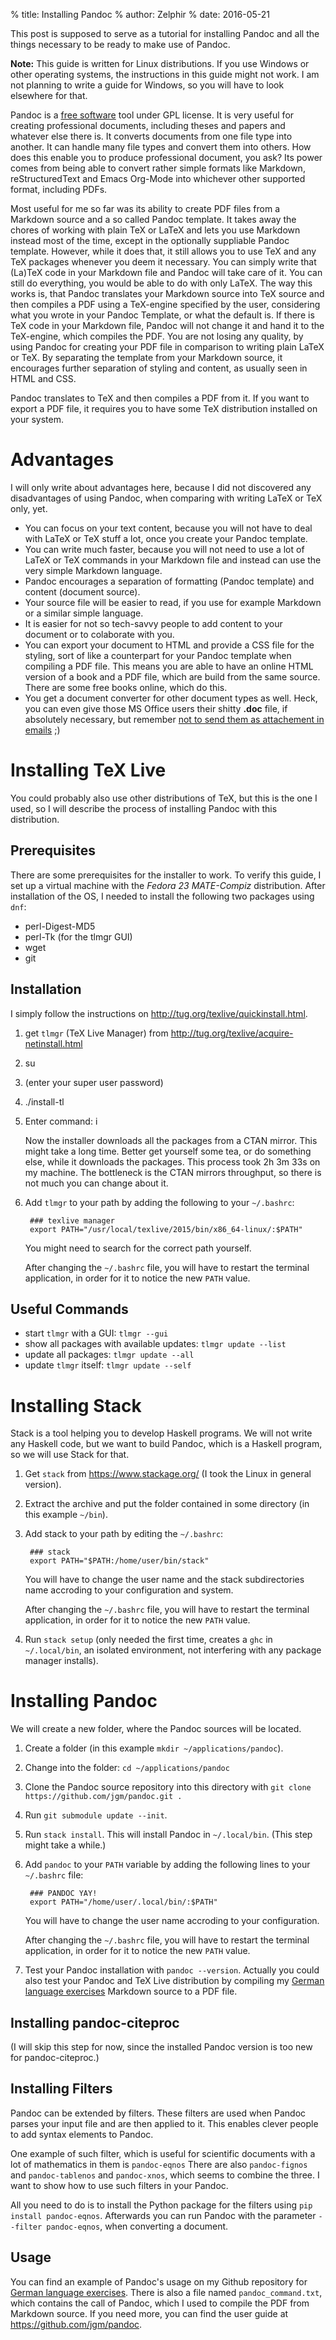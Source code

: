 % title: Installing Pandoc
% author: Zelphir
% date: 2016-05-21

This post is supposed to serve as a tutorial for installing Pandoc and all the things necessary to be ready to make use of Pandoc.

**Note:** This guide is written for Linux distributions. If you use Windows or other operating systems, the instructions in this guide might not work. I am not planning to write a guide for Windows, so you will have to look elsewhere for that.

Pandoc is a [free software](https://en.wikipedia.org/wiki/Free_software) tool under GPL license. It is very useful for creating professional documents, including theses and papers and whatever else there is. It converts documents from one file type into another. It can handle many file types and convert them into others. How does this enable you to produce professional document, you ask? Its power comes from being able to convert rather simple formats like Markdown, reStructuredText and Emacs Org-Mode into whichever other supported format, including PDFs.

Most useful for me so far was its ability to create PDF files from a Markdown source and a so called Pandoc template. It takes away the chores of working with plain TeX or LaTeX and lets you use Markdown instead most of the time, except in the optionally suppliable Pandoc template. However, while it does that, it still allows you to use TeX and any TeX packages whenever you deem it necessary. You can simply write that (La)TeX code in your Markdown file and Pandoc will take care of it. You can still do everything, you would be able to do with only LaTeX. The way this works is, that Pandoc translates your Markdown source into TeX source and then compiles a PDF using a TeX-engine specified by the user, considering what you wrote in your Pandoc Template, or what the default is. If there is TeX code in your Markdown file, Pandoc will not change it and hand it to the TeX-engine, which compiles the PDF. You are not losing any quality, by using Pandoc for creating your PDF file in comparison to writing plain LaTeX or TeX. By separating the template from your Markdown source, it encourages further separation of styling and content, as usually seen in HTML and CSS.

Pandoc translates to TeX and then compiles a PDF from it. If you want to export a PDF file, it requires you to have some TeX distribution installed on your system.

# Advantages

I will only write about advantages here, because I did not discovered any disadvantages of using Pandoc, when comparing with writing LaTeX or TeX only, yet.

* You can focus on your text content, because you will not have to deal with LaTeX or TeX stuff a lot, once you create your Pandoc template.
* You can write much faster, because you will not need to use a lot of LaTeX or TeX commands in your Markdown file and instead can use the very simple Markdown language.
* Pandoc encourages a separation of formatting (Pandoc template) and content (document source).
* Your source file will be easier to read, if you use for example Markdown or a similar simple language.
* It is easier for not so tech-savvy people to add content to your document or to colaborate with you.
* You can export your document to HTML and provide a CSS file for the styling, sort of like a counterpart for your Pandoc template when compiling a PDF file. This means you are able to have an online HTML version of a book and a PDF file, which are build from the same source. There are some free books online, which do this.
* You get a document converter for other document types as well. Heck, you can even give those MS Office users their shitty **.doc** file, if absolutely necessary, but remember [not to send them as attachement in emails](https://www.gnu.org/philosophy/po/no-word-attachments.ru-en.html) ;)

# Installing TeX Live

You could probably also use other distributions of TeX, but this is the one I used, so I will describe the process of installing Pandoc with this distribution.

## Prerequisites

There are some prerequisites for the installer to work. To verify this guide, I set up a virtual machine with the _Fedora 23 MATE-Compiz_ distribution. After installation of the OS, I needed to install the following two packages using `dnf`:

* perl-Digest-MD5
* perl-Tk (for the tlmgr GUI)
* wget
* git

## Installation

I simply follow the instructions on <http://tug.org/texlive/quickinstall.html>.

1. get `tlmgr` (TeX Live Manager) from <http://tug.org/texlive/acquire-netinstall.html>
2. su
3. (enter your super user password)
4. ./install-tl
5. Enter command: i

	Now the installer downloads all the packages from a CTAN mirror. This might take a long time. Better get yourself some tea, or do something else, while it downloads the packages. This process took 2h 3m 33s on my machine. The bottleneck is the CTAN mirrors throughput, so there is not much you can change about it.

6. Add `tlmgr` to your path by adding the following to your `~/.bashrc`:

		### texlive manager
		export PATH="/usr/local/texlive/2015/bin/x86_64-linux/:$PATH"

	You might need to search for the correct path yourself.

	After changing the `~/.bashrc` file, you will have to restart the terminal application, in order for it to notice the new `PATH` value.

## Useful Commands

* start `tlmgr` with a GUI: `tlmgr --gui`
* show all packages with available updates: `tlmgr update --list`
* update all packages: `tlmgr update --all`
* update `tlmgr` itself: `tlmgr update --self`

# Installing Stack

Stack is a tool helping you to develop Haskell programs. We will not write any Haskell code, but we want to build Pandoc, which is a Haskell program, so we will use Stack for that.

1. Get `stack` from <https://www.stackage.org/> (I took the Linux in general version).
2. Extract the archive and put the folder contained in some directory (in this example `~/bin`).
3. Add stack to your path by editing the `~/.bashrc`:

		### stack
		export PATH="$PATH:/home/user/bin/stack"

	You will have to change the user name and the stack subdirectories name accroding to your configuration and system.

	After changing the `~/.bashrc` file, you will have to restart the terminal application, in order for it to notice the new `PATH` value.

4. Run `stack setup` (only needed the first time, creates a `ghc` in `~/.local/bin`, an isolated environment, not interfering with any package manager installs).

# Installing Pandoc

We will create a new folder, where the Pandoc sources will be located.

1. Create a folder (in this example `mkdir ~/applications/pandoc`).
2. Change into the folder: `cd ~/applications/pandoc`
3. Clone the Pandoc source repository into this directory with `git clone https://github.com/jgm/pandoc.git .`
4. Run `git submodule update --init`.
5. Run `stack install`. This will install Pandoc in `~/.local/bin`. (This step might take a while.)
6. Add `pandoc` to your `PATH` variable by adding the following lines to your `~/.bashrc` file:

		### PANDOC YAY!
		export PATH="/home/user/.local/bin/:$PATH"

	You will have to change the user name accroding to your configuration.

	After changing the `~/.bashrc` file, you will have to restart the terminal application, in order for it to notice the new `PATH` value.

7. Test your Pandoc installation with `pandoc --version`. Actually you could also test your Pandoc and TeX Live distribution by compiling my [German language exercises](https://github.com/ZelphirKaltstahl/german-exercises) Markdown source to a PDF file.

## Installing pandoc-citeproc

(I will skip this step for now, since the installed Pandoc version is too new for pandoc-citeproc.)

## Installing Filters

Pandoc can be extended by filters. These filters are used when Pandoc parses your input file and are then applied to it. This enables clever people to add syntax elements to Pandoc.

One example of such filter, which is useful for scientific documents with a lot of mathematics in them is `pandoc-eqnos` There are also `pandoc-fignos` and `pandoc-tablenos` and `pandoc-xnos`, which seems to combine the three. I want to show how to use such filters in your Pandoc.

All you need to do is to install the Python package for the filters using `pip install pandoc-eqnos`. Afterwards you can run Pandoc with the parameter `--filter pandoc-eqnos`, when converting a document.

## Usage

You can find an example of Pandoc's usage on my Github repository for [German language exercises](https://github.com/ZelphirKaltstahl/german-exercises). There is also a file named `pandoc_command.txt`, which contains the call of Pandoc, which I used to compile the PDF from Markdown source. If you need more, you can find the user guide at <https://github.com/jgm/pandoc>.
